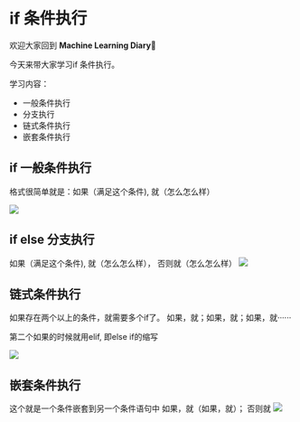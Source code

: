
# if 条件执行 

欢迎大家回到 **Machine Learning Diary**👏

今天来带大家学习if 条件执行。

学习内容： 
- 一般条件执行   
- 分支执行  
- 链式条件执行  
- 嵌套条件执行  



## if 一般条件执行  

格式很简单就是：如果（满足这个条件), 就（怎么怎么样）

![](https://github.com/YZHANG1270/Girls-In-AI/blob/master/others/pics/ml_diary/if/1.png?raw=true)



## if else 分支执行  
如果（满足这个条件), 就（怎么怎么样）， 否则就（怎么怎么样） 
![](https://github.com/YZHANG1270/Girls-In-AI/blob/master/others/pics/ml_diary/if/2.png?raw=true) 



## 链式条件执行  

如果存在两个以上的条件，就需要多个if了。 
如果，就；如果，就；如果，就······   

第二个如果的时候就用elif, 即else if的缩写

![](https://github.com/YZHANG1270/Girls-In-AI/blob/master/others/pics/ml_diary/if/3.png?raw=true)



## 嵌套条件执行  

这个就是一个条件嵌套到另一个条件语句中 
如果，就（如果，就）； 否则就 
![](https://github.com/YZHANG1270/Girls-In-AI/blob/master/others/pics/ml_diary/if/4.png?raw=true) 